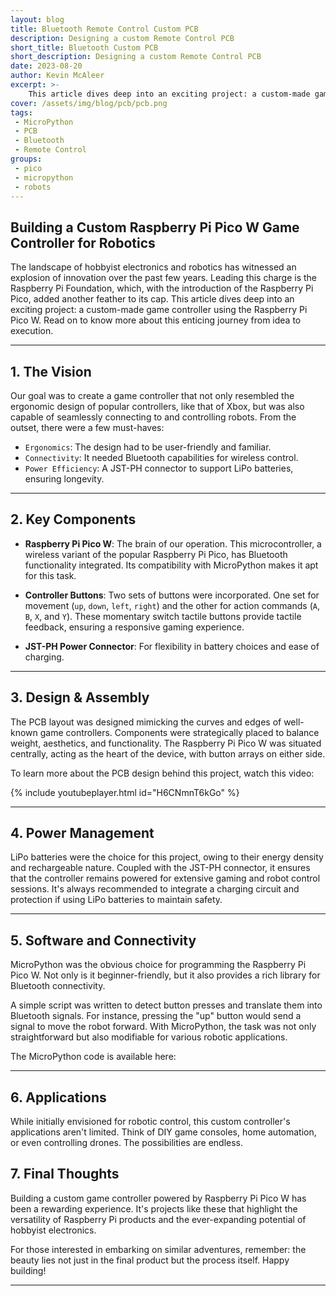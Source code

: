 ```yaml
---
layout: blog
title: Bluetooth Remote Control Custom PCB 
description: Designing a custom Remote Control PCB
short_title: Bluetooth Custom PCB
short_description: Designing a custom Remote Control PCB
date: 2023-08-20
author: Kevin McAleer
excerpt: >-
    This article dives deep into an exciting project: a custom-made game controller using the Raspberry Pi Pico W.
cover: /assets/img/blog/pcb/pcb.png
tags: 
 - MicroPython
 - PCB
 - Bluetooth
 - Remote Control
groups:
 - pico
 - micropython
 - robots
---
```


## Building a Custom Raspberry Pi Pico W Game Controller for Robotics

The landscape of hobbyist electronics and robotics has witnessed an explosion of innovation over the past few years. Leading this charge is the Raspberry Pi Foundation, which, with the introduction of the Raspberry Pi Pico, added another feather to its cap. This article dives deep into an exciting project: a custom-made game controller using the Raspberry Pi Pico W. Read on to know more about this enticing journey from idea to execution.

---

## 1. The Vision

Our goal was to create a game controller that not only resembled the ergonomic design of popular controllers, like that of Xbox, but was also capable of seamlessly connecting to and controlling robots. From the outset, there were a few must-haves:

- `Ergonomics`: The design had to be user-friendly and familiar.
- `Connectivity`: It needed Bluetooth capabilities for wireless control.
- `Power Efficiency`: A JST-PH connector to support LiPo batteries, ensuring longevity.

---

## 2. Key Components

- **Raspberry Pi Pico W**: The brain of our operation. This microcontroller, a wireless variant of the popular Raspberry Pi Pico, has Bluetooth functionality integrated. Its compatibility with MicroPython makes it apt for this task.

- **Controller Buttons**: Two sets of buttons were incorporated. One set for movement (`up`, `down`, `left`, `right`) and the other for action commands (`A`, `B`, `X`, and `Y`). These momentary switch tactile buttons provide tactile feedback, ensuring a responsive gaming experience.

- **JST-PH Power Connector**: For flexibility in battery choices and ease of charging.

---

## 3. Design & Assembly

The PCB layout was designed mimicking the curves and edges of well-known game controllers. Components were strategically placed to balance weight, aesthetics, and functionality. The Raspberry Pi Pico W was situated centrally, acting as the heart of the device, with button arrays on either side. 

To learn more about the PCB design behind this project, watch this video:

{% include youtubeplayer.html id="H6CNmnT6kGo" %}

---

## 4. Power Management

LiPo batteries were the choice for this project, owing to their energy density and rechargeable nature. Coupled with the JST-PH connector, it ensures that the controller remains powered for extensive gaming and robot control sessions. It's always recommended to integrate a charging circuit and protection if using LiPo batteries to maintain safety.

---

## 5. Software and Connectivity

MicroPython was the obvious choice for programming the Raspberry Pi Pico W. Not only is it beginner-friendly, but it also provides a rich library for Bluetooth connectivity.

A simple script was written to detect button presses and translate them into Bluetooth signals. For instance, pressing the "up" button would send a signal to move the robot forward. With MicroPython, the task was not only straightforward but also modifiable for various robotic applications.

The MicroPython code is available here:

<script src="https://gist.github.com/kevinmcaleer/cb8026c14ecb2b5a22fba065eb11af8c.js"></script>

---

## 6. Applications

While initially envisioned for robotic control, this custom controller's applications aren't limited. Think of DIY game consoles, home automation, or even controlling drones. The possibilities are endless.

## 7. Final Thoughts

Building a custom game controller powered by Raspberry Pi Pico W has been a rewarding experience. It's projects like these that highlight the versatility of Raspberry Pi products and the ever-expanding potential of hobbyist electronics.

For those interested in embarking on similar adventures, remember: the beauty lies not just in the final product but the process itself. Happy building!

---
